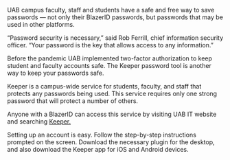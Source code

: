 UAB campus faculty, staff and students have a safe and free way to save passwords — not only their BlazerID passwords, but passwords that may be used in other platforms.

“Password security is necessary,” said Rob Ferrill, chief information security officer. “Your password is the key that allows access to any information.”

Before the pandemic UAB implemented two-factor authorization to keep student and faculty accounts safe. The Keeper password tool is another way to keep your passwords safe. 

Keeper is a campus-wide service for students, faculty, and staff that protects any passwords being used. This service requires only one strong password that will protect a number of others. 

Anyone with a BlazerID can access this service by visiting UAB IT website and searching [Keeper.](https://uabprod.service-now.com/service_portal?id=sc_cat_item&sys_id=b06bce9337109b0024a67c1643990ee6)

Setting up an account is easy. Follow the step-by-step instructions prompted on the screen. Download the necessary plugin for the desktop, and also download the Keeper app for iOS and Android devices. 